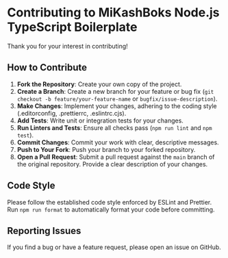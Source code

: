 # Contributing to MiKashBoks Node.js TypeScript Boilerplate

Thank you for your interest in contributing!

## How to Contribute

1.  **Fork the Repository**: Create your own copy of the project.
2.  **Create a Branch**: Create a new branch for your feature or bug fix (`git checkout -b feature/your-feature-name` or `bugfix/issue-description`).
3.  **Make Changes**: Implement your changes, adhering to the coding style (.editorconfig, .prettierrc, .eslintrc.cjs).
4.  **Add Tests**: Write unit or integration tests for your changes.
5.  **Run Linters and Tests**: Ensure all checks pass (`npm run lint` and `npm test`).
6.  **Commit Changes**: Commit your work with clear, descriptive messages.
7.  **Push to Your Fork**: Push your branch to your forked repository.
8.  **Open a Pull Request**: Submit a pull request against the `main` branch of the original repository. Provide a clear description of your changes.

## Code Style

Please follow the established code style enforced by ESLint and Prettier. Run `npm run format` to automatically format your code before committing.

## Reporting Issues

If you find a bug or have a feature request, please open an issue on GitHub.
